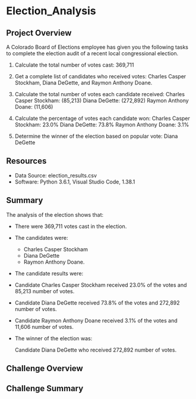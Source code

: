 # Election_Analysis

## Project Overview
A Colorado Board of Elections employee has given you the following tasks to complete the election audit of a recent local congressional election.

1. Calculate the total number of votes cast: 
    369,711
    
2. Get a complete list of candidates who received votes: 
    Charles Casper Stockham, Diana DeGette, and Raymon Anthony Doane.
    
3. Calculate the total number of votes each candidate received: 
    Charles Casper Stockham: (85,213)
    Diana DeGette: (272,892)
    Raymon Anthony Doane: (11,606)
  
4. Calculate the percentage of votes each candidate won:
    Charles Casper Stockham: 23.0%
    Diana DeGette: 73.8%
    Raymon Anthony Doane: 3.1%
    
5. Determine the winner of the election based on popular vote:
    Diana DeGette

## Resources

- Data Source: election_results.csv
- Software: Python 3.6.1, Visual Studio Code, 1.38.1

## Summary
The analysis of the election shows that:

- There were 369,711 votes cast in the election.

- The candidates were:
  - Charles Casper Stockham
  - Diana DeGette
  - Raymon Anthony Doane.
 
 - The candidate results were:
 
  - Candidate Charles Casper Stockham received 23.0% of the votes and 85,213 number of votes.
  - Candidate Diana DeGette received 73.8% of the votes and 272,892 number of votes.
  - Candidate Raymon Anthony Doane received 3.1% of the votes and 11,606 number of votes. 

- The winner of the election was: 

  Candidate Diana DeGette who received 272,892 number of votes.
  
 ## Challenge Overview
 
 ## Challenge Summary

